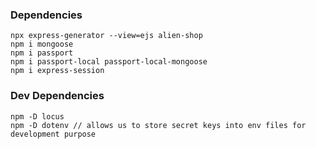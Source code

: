 ### Dependencies

```
npx express-generator --view=ejs alien-shop
npm i mongoose
npm i passport
npm i passport-local passport-local-mongoose
npm i express-session
```

### Dev Dependencies

```
npm -D locus
npm -D dotenv // allows us to store secret keys into env files for development purpose

```
